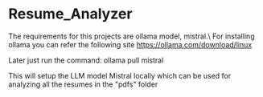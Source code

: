 # Resume_Analyzer

The requirements for this projects are ollama model, mistral.\\
For installing ollama you can refer the following site
https://ollama.com/download/linux

Later just run the command:
ollama pull mistral 

This will setup the LLM model Mistral locally which can be used for analyzing all the resumes in the "pdfs" folder
